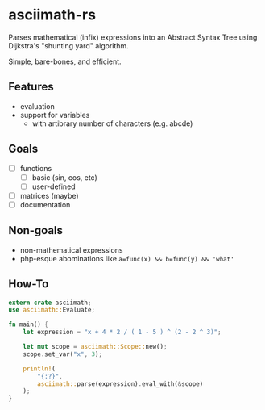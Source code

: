# asciimath-rs

Parses mathematical (infix) expressions into an Abstract Syntax Tree using  Dijkstra's "shunting yard" algorithm. 

Simple, bare-bones, and efficient.

## Features
- evaluation
- support for variables 
  - with artibrary number of characters (e.g. abcde)

## Goals
- [ ] functions
  - [ ] basic (sin, cos, etc)
  - [ ] user-defined
- [ ] matrices (maybe)
- [ ] documentation

## Non-goals

- non-mathematical expressions
- php-esque abominations like `a=func(x) && b=func(y) && 'what'`

## How-To

```rust
extern crate asciimath;
use asciimath::Evaluate;

fn main() {
    let expression = "x + 4 * 2 / ( 1 - 5 ) ^ (2 - 2 ^ 3)";

    let mut scope = asciimath::Scope::new();
    scope.set_var("x", 3);

    println!(
        "{:?}",
        asciimath::parse(expression).eval_with(&scope)
    );
}
```
